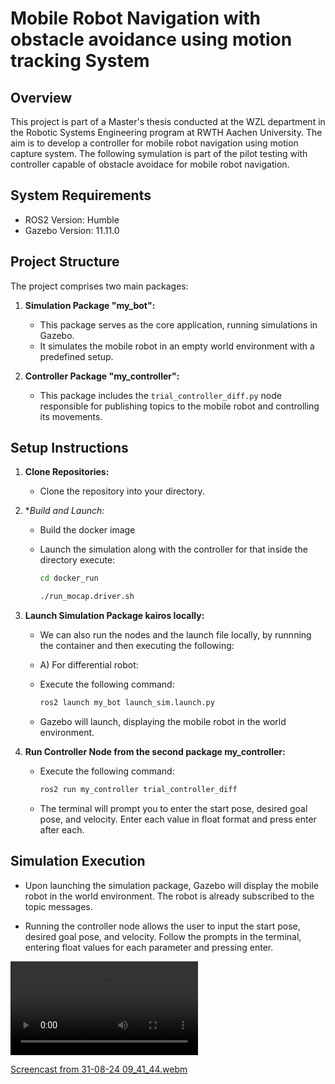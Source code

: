 # Mobile Robot Navigation with obstacle avoidance using motion tracking System

## Overview

This project is part of a Master's thesis conducted at the WZL department in the Robotic Systems Engineering program at RWTH Aachen University. The aim is to develop a controller for mobile robot navigation using motion capture system. The following symulation is part of the pilot testing with controller capable of obstacle avoidace for mobile robot navigation.

## System Requirements

- ROS2 Version: Humble
- Gazebo Version: 11.11.0

## Project Structure

The project comprises two main packages:

1. **Simulation Package "my_bot":**
   - This package serves as the core application, running simulations in Gazebo.
   - It simulates the mobile robot in an empty world environment with a predefined setup.

2. **Controller Package "my_controller":**
   - This package includes the `trial_controller_diff.py` node responsible for publishing topics to the mobile robot and controlling its movements.

## Setup Instructions

1. **Clone Repositories:**

   - Clone the repository into your directory.

3. **Build and Launch:*
   - Build the docker image
   - Launch the simulation along with the controller for that inside the directory execute:
     ```sh
     cd docker_run
     ``` 

     ```sh
     ./run_mocap.driver.sh
     ```
4. **Launch Simulation Package kairos locally:**
   - We can also run the nodes and the launch file locally, by runnning the container and then executing the following:
   - A) For differential robot:
   - Execute the following command:
     ```sh
     ros2 launch my_bot launch_sim.launch.py
     ```


   - Gazebo will launch, displaying the mobile robot in the world environment. 

6. **Run Controller Node from the second package my_controller:**
   - Execute the following command:
     ```sh
     ros2 run my_controller trial_controller_diff
     ```
   - The terminal will prompt you to enter the start pose, desired goal pose, and velocity. Enter each value in float format and press enter after each.

## Simulation Execution

- Upon launching the simulation package, Gazebo will display the mobile robot in the world environment. The robot is already subscribed to the topic messages.

- Running the controller node allows the user to input the start pose, desired goal pose, and velocity. Follow the prompts in the terminal, entering float values for each parameter and pressing enter.



<video src="Screencast%20from%2022-01-24%2017-56-16-2.mp4" controls title="Title"></video>


[Screencast from 31-08-24 09_41_44.webm](https://github.com/user-attachments/assets/35361dce-7986-44d0-8b3d-a966d67b6107)





